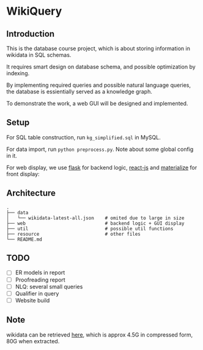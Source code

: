 # WikiQuery

## Introduction

This is the database course project, which is about storing information in wikidata in SQL schemas. 

It requires smart design on database schema, and possible optimization by indexing.

By implementing required queries and possible natural language queries, the database is essientially served as a knowledge graph.

To demonstrate the work, a web GUI will be designed and implemented.

## Setup

For SQL table construction, run `kg_simplified.sql` in MySQL.

For data import, run `python preprocess.py`. Note about some global config in it.

For web display, we use [flask](https://github.com/pallets/flask) for backend logic, [react-js](https://github.com/facebook/react) and [materialize](https://github.com/Dogfalo/materialize) for front display: 



## Architecture

```
.
├── data
│   └── wikidata-latest-all.json  	# omited due to large in size
├── web								# backend logic + GUI display 
├── util							# possible util functions 
├── resource						# other files
└── README.md
```

## TODO

- [ ] ER models in report
- [ ] Proofreading report
- [ ] NLQ: several small queries
- [ ] Qualifier in query
- [ ] Website build

## Note

wikidata can be retrieved [here](http://adapt.seiee.sjtu.edu.cn/~frank/wikidata-latest-all.json.bz2), which is approx 4.5G in compressed form, 80G when extracted.


